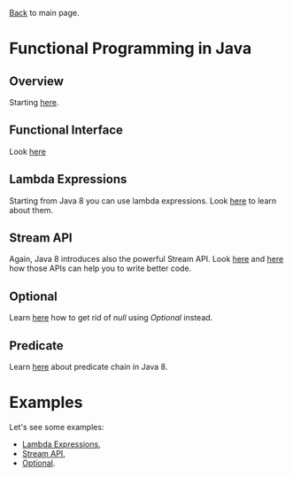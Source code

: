 [Back](../README.md) to main page.

# Functional Programming in Java

## Overview
Starting [here](https://www.baeldung.com/java-8-new-features).

## Functional Interface
Look [here](https://www.geeksforgeeks.org/functional-interfaces-java/#:~:text=A%20functional%20interface%20is%20an,any%20number%20of%20default%20methods.)

## Lambda Expressions

Starting from Java 8 you can use lambda expressions.
Look [here](https://www.udemy.com/course/java-tutorial/learn/lecture/1467284) to learn about them.

## Stream API

Again, Java 8 introduces also the powerful Stream API.
Look [here](https://www.udemy.com/course/stream-api-in-java-8/) and [here](https://stackify.com/streams-guide-java-8/) how those APIs can help you to write better code.

## Optional

Learn [here](https://www.baeldung.com/java-optional) how to get rid of _null_ using _Optional_ instead.

## Predicate

Learn [here](https://www.baeldung.com/java-predicate-chain) about predicate chain in Java 8. 

# Examples

Let's see some examples:

- [Lambda Expressions](src/test/java/test/LambdaExpressionsTest.java),
- [Stream API](src/test/java/test/StreamsTest.java),
- [Optional](src/test/java/test/OptionalTest.java).
